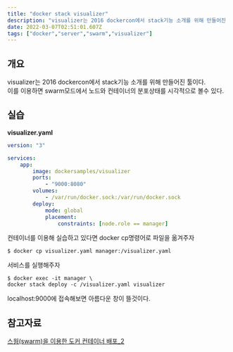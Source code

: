 ```yaml
---
title: "docker stack visualizer"
description: "visualizer는 2016 dockercon에서 stack기능 소개를 위해 만들어진 툴이다.이를 이용하면 swarm모드에서 노드와 컨테이너의 분포상태를 시각적으로 볼수 있다.  visualizer.yaml컨테이너를 이용해 실습하고 있다면 docker cp명령어로 파"
date: 2022-03-07T02:51:01.607Z
tags: ["docker","server","swarm","visualizer"]
---
```

## 개요
visualizer는 2016 dockercon에서 stack기능 소개를 위해 만들어진 툴이다.  
이를 이용하면 swarm모드에서 노드와 컨테이너의 분포상태를 시각적으로 볼수 있다.  

## 실습
**visualizer.yaml**
```yaml
version: "3"

services:
    app:
        image: dockersamples/visualizer
        ports:
            - "9000:8080"
        volumes:
            - /var/run/docker.sock:/var/run/docker.sock
        deploy:
            mode: global
            placement:
                constraints: [node.role == manager]
```
컨테이너를 이용해 실습하고 있다면 docker cp명령어로 파일을 옮겨주자  
```
$ docker cp visualizer.yaml manager:/visualizer.yaml
```
서비스를 실행해주자
```
$ docker exec -it manager \
docker stack deploy -c /visualizer.yaml visualizer
```
localhost:9000에 접속해보면 아름다운 창이 뜰것이다.  

## 참고자료

[스웜(swarm)을 이용한 도커 컨테이너 배포_2](https://cornswrold.tistory.com/515?category=930033)  